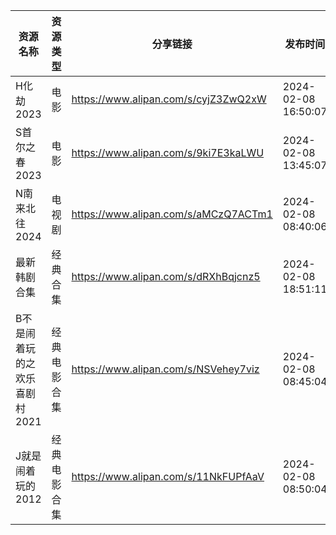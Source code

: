 | 资源名称              | 资源类型   | 分享链接                                 | 发布时间                |
| ----------------- | ------ | ------------------------------------ | ------------------- |
| H化劫2023           | 电影     | https://www.alipan.com/s/cyjZ3ZwQ2xW | 2024-02-08 16:50:07 |
| S首尔之春2023         | 电影     | https://www.alipan.com/s/9ki7E3kaLWU | 2024-02-08 13:45:07 |
| N南来北往2024         | 电视剧    | https://www.alipan.com/s/aMCzQ7ACTm1 | 2024-02-08 08:40:06 |
| 最新韩剧合集            | 经典合集   | https://www.alipan.com/s/dRXhBqjcnz5 | 2024-02-08 18:51:11 |
| B不是闹着玩的之欢乐喜剧村2021 | 经典电影合集 | https://www.alipan.com/s/NSVehey7viz | 2024-02-08 08:45:04 |
| J就是闹着玩的2012       | 经典电影合集 | https://www.alipan.com/s/11NkFUPfAaV | 2024-02-08 08:50:04 |
